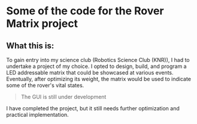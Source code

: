 # Some of the code for the Rover Matrix project
## What this is:

To gain entry into my science club (Robotics Science Club (KNR)), I had to undertake a project of my choice. I opted to design, build, and program a LED addressable matrix that could be showcased at various events. Eventually, after optimizing its weight, the matrix would be used to indicate some of the rover's vital states.

> The GUI is still under development

I have completed the project, but it still needs further optimization and practical implementation.
